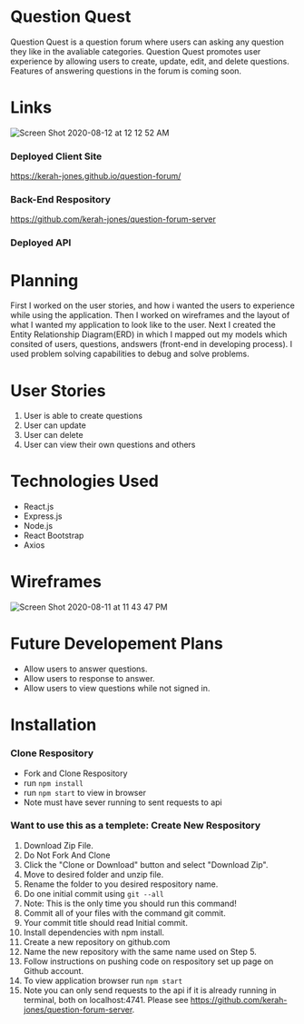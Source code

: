 # Question Quest
Question Quest is a question forum where users can asking any question they like in the avaliable categories. Question Quest promotes user experience by allowing users
to create, update, edit, and delete questions. Features of answering questions in the forum is coming soon.

# Links
![Screen Shot 2020-08-12 at 12 12 52 AM](https://media.git.generalassemb.ly/user/28264/files/b1ef1c80-dc30-11ea-9127-f61e66cacac5)


### Deployed Client Site
https://kerah-jones.github.io/question-forum/

### Back-End Respository
https://github.com/kerah-jones/question-forum-server

### Deployed API

# Planning
First I worked on the user stories, and how i wanted the users to experience while using the application.
Then I worked on wireframes and the layout of what I wanted my application to look like to the user.
Next I created the Entity Relationship Diagram(ERD) in which I mapped out my models which consited of users,
questions, andswers (front-end in developing process). I used problem solving capabilities to debug and solve problems.

# User Stories
1. User is able to create questions
2. User can update
3. User can delete
4. User can view their own questions and others

# Technologies Used

- React.js
- Express.js
- Node.js
- React Bootstrap
- Axios

# Wireframes

![Screen Shot 2020-08-11 at 11 43 47 PM](https://user-images.githubusercontent.com/65182743/89972752-98e46c80-dc2c-11ea-89ee-28cafd86a854.png)


# Future Developement Plans

- Allow users to answer questions.
- Allow users to response to answer.
- Allow users to view questions while not signed in.

# Installation

### Clone Respository

- Fork and Clone Respository
- run `npm install`
- run `npm start` to view in browser
- Note must have sever running to sent requests to api

### Want to use this as a templete: Create New Respository
1. Download Zip File.
2. Do Not Fork And Clone
3. Click the "Clone or Download" button and select "Download Zip".
4. Move to desired folder and unzip file.
5. Rename the folder to you desired respository name.
6. Do one initial commit using `git --all`
7. Note: This is the only time you should run this command!
8. Commit all of your files with the command git commit.
9. Your commit title should read Initial commit.
10. Install dependencies with npm install.
11. Create a new repository on github.com
12. Name the new repository with the same name used on Step 5.
13. Follow instructions on pushing code on respository set up page on Github account.
14. To view application browser run `npm start`
15. Note you can only send requests to the api if it is already running in terminal, both on localhost:4741. Please see https://github.com/kerah-jones/question-forum-server.
